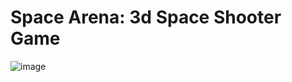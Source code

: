 # Space Arena: 3d Space Shooter Game

![image](https://github.com/user-attachments/assets/14699bb5-1cfa-42ac-b8e7-eebaf30fee28)
